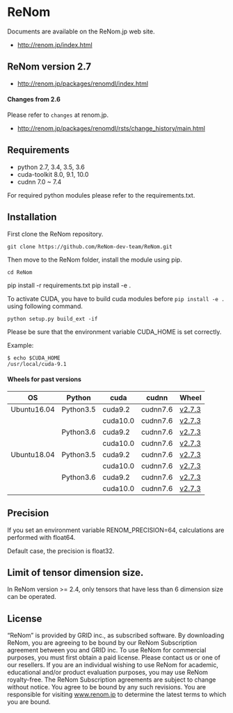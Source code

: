 # ReNom

Documents are available on the ReNom.jp web site.

- http://renom.jp/index.html

## ReNom version 2.7

- http://renom.jp/packages/renomdl/index.html

#### Changes from 2.6

Please refer to `changes` at renom.jp.

- http://renom.jp/packages/renomdl/rsts/change_history/main.html


## Requirements

- python 2.7, 3.4, 3.5, 3.6
- cuda-toolkit 8.0, 9.1, 10.0
- cudnn 7.0 ~ 7.4

For required python modules please refer to the requirements.txt.

## Installation

First clone the ReNom repository.

	git clone https://github.com/ReNom-dev-team/ReNom.git

Then move to the ReNom folder, install the module using pip.

	cd ReNom
  pip install -r requirements.txt
	pip install -e .

To activate CUDA, you have to build cuda modules before `pip install -e .` 
using following command.

    python setup.py build_ext -if

Please be sure that the environment variable CUDA_HOME is set correctly.

Example:

	$ echo $CUDA_HOME
	/usr/local/cuda-9.1
	
#### Wheels for past versions

|   OS      |Python   |cuda    |cudnn   | Wheel |
|-----------|---------|--------|--------|-------|
|Ubuntu16.04|Python3.5|cuda9.2 |cudnn7.6|[v2.7.3](https://docs/downloads/wheels/renom_dl/ubuntu1604/python3.5/cuda9.2/cudnn7.6.2.24/ReNom2.7.3/renom-2.7.3-cp35-cp35m-linux_x86_64.whl)|
|           |         |cuda10.0|cudnn7.6|[v2.7.3](https://docs/downloads/wheels/renom_dl/ubuntu1604/python3.5/cuda10.0/cudnn7.6.2.24/ReNom2.7.3/renom-2.7.3-cp35-cp35m-linux_x86_64.whl)|
|           |Python3.6|cuda9.2 |cudnn7.6|[v2.7.3](https://docs/downloads/wheels/renom_dl/ubuntu1604/python3.6/cuda9.2/cudnn7.6.2.24/ReNom2.7.3/renom-2.7.3-cp36-cp36m-linux_x86_64.whl)|
|           |         |cuda10.0|cudnn7.6|[v2.7.3](https://docs/downloads/wheels/renom_dl/ubuntu1604/python3.6/cuda10.0/cudnn7.6.2.24/ReNom2.7.3/renom-2.7.3-cp36-cp36m-linux_x86_64.whl)|
|Ubuntu18.04|Python3.5|cuda9.2 |cudnn7.6|[v2.7.3](https://docs/downloads/wheels/renom_dl/ubuntu1804/python3.5/cuda9.2/cudnn7.6.2.24/ReNom2.7.3/renom-2.7.3-cp35-cp35m-linux_x86_64.whl)|
|           |         |cuda10.0|cudnn7.6|[v2.7.3](https://docs/downloads/wheels/renom_dl/ubuntu1804/python3.5/cuda10.0/cudnn7.6.2.24/ReNom2.7.3/renom-2.7.3-cp35-cp35m-linux_x86_64.whl)|
|           |Python3.6|cuda9.2 |cudnn7.6|[v2.7.3](https://docs/downloads/wheels/renom_dl/ubuntu1804/python3.6/cuda9.2/cudnn7.6.2.24/ReNom2.7.3/renom-2.7.3-cp36-cp36m-linux_x86_64.whl)|
|           |         |cuda10.0|cudnn7.6|[v2.7.3](https://docs/downloads/wheels/renom_dl/ubuntu1804/python3.6/cuda10.0/cudnn7.6.2.24/ReNom2.7.3/renom-2.7.3-cp36-cp36m-linux_x86_64.whl)|


## Precision

If you set an environment variable RENOM_PRECISION=64, 
calculations are performed with float64.

Default case, the precision is float32.

## Limit of tensor dimension size.
In ReNom version >= 2.4, only tensors that have less than 6 dimension size can be operated.


## License

“ReNom” is provided by GRID inc., as subscribed software.  By downloading ReNom, you are agreeing to be bound by our ReNom Subscription agreement between you and GRID inc.
To use ReNom for commercial purposes, you must first obtain a paid license. Please contact us or one of our resellers.  If you are an individual wishing to use ReNom for academic, educational and/or product evaluation purposes, you may use ReNom royalty-free.
The ReNom Subscription agreements are subject to change without notice. You agree to be bound by any such revisions. You are responsible for visiting www.renom.jp to determine the latest terms to which you are bound.
